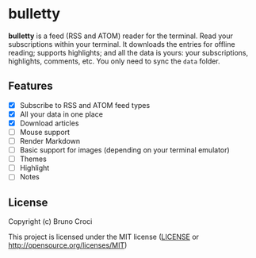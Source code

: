 # bulletty

**bulletty** is a feed (RSS and ATOM) reader for the terminal. Read your subscriptions within your terminal. It downloads the entries for offline reading; supports highlights; and all the data is yours: your subscriptions, highlights, comments, etc. You only need to sync the `data` folder.

## Features

 - [X] Subscribe to RSS and ATOM feed types
 - [X] All your data in one place
 - [X] Download articles
 - [ ] Mouse support
 - [ ] Render Markdown
 - [ ] Basic support for images (depending on your terminal emulator)
 - [ ] Themes
 - [ ] Highlight
 - [ ] Notes

## License

Copyright (c) Bruno Croci

This project is licensed under the MIT license ([LICENSE] or <http://opensource.org/licenses/MIT>)

[LICENSE]: ./LICENSE
